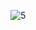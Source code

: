 
![5](https://user-images.githubusercontent.com/64718836/93166336-e6785b80-f73b-11ea-8b54-629c1cfcb0aa.PNG)
